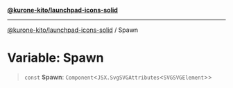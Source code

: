[**@kurone-kito/launchpad-icons-solid**](../README.md)

***

[@kurone-kito/launchpad-icons-solid](../globals.md) / Spawn

# Variable: Spawn

> `const` **Spawn**: `Component`\<`JSX.SvgSVGAttributes`\<`SVGSVGElement`\>\>
